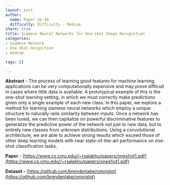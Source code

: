 ```yaml
---
layout: post
author:
  name: Paper ID 48
  difficulty: Difficulty - Medium
share: true
title: Siamese Neural Networks for One-shot Image Recognition
categories:
- Siamese Network
- One-Shot Recgnition
- medium

tags: []

---
```

**Abstract** - The process of learning good features for machine learning applications can be very computationally expensive and may prove difficult in cases where little data is available. A prototypical example of this is the one-shot learning setting, in which we must correctly make predictions given only a single example of each new class. In this paper, we explore a method for learning siamese neural networks which employ a unique structure to naturally rank similarity between inputs. Once a network has been tuned, we can then capitalize on powerful discriminative features to generalize the predictive power of the network not just to new data, but to entirely new classes from unknown distributions. Using a convolutional architecture, we are able to achieve strong results which exceed those of other deep learning models with near state-of-the-art performance on one-shot classification tasks.

**Paper** - [https://www.cs.cmu.edu//~rsalakhu/papers/oneshot1.pdf](https://www.cs.cmu.edu//~rsalakhu/papers/oneshot1.pdf)

**Dataset -** [https://github.com/brendenlake/omniglot](https://github.com/brendenlake/omniglot)
    